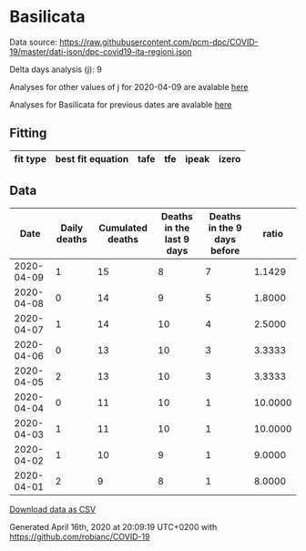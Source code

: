 # Basilicata

Data source: https://raw.githubusercontent.com/pcm-dpc/COVID-19/master/dati-json/dpc-covid19-ita-regioni.json

Delta days analysis (j): 9

Analyses for other values of j for 2020-04-09 are avalable [here](../2020-04-09/README.md)

Analyses for Basilicata for previous dates are avalable [here](../README.md)

## Fitting 
|fit type|best fit equation|tafe|tfe|ipeak|izero|
|-------|-----|--------|------|---|---|

## Data
|Date|Daily deaths|Cumulated deaths|Deaths in the last 9 days|Deaths in the 9 days before|ratio|
|----|----------|-----------|-------|--------------------|-----|
|2020-04-09|1|15|8|7|1.1429|
|2020-04-08|0|14|9|5|1.8000|
|2020-04-07|1|14|10|4|2.5000|
|2020-04-06|0|13|10|3|3.3333|
|2020-04-05|2|13|10|3|3.3333|
|2020-04-04|0|11|10|1|10.0000|
|2020-04-03|1|11|10|1|10.0000|
|2020-04-02|1|10|9|1|9.0000|
|2020-04-01|2|9|8|1|8.0000|

[Download data as CSV](COVID-19_basilicata_j9_2020-04-09.csv)

Generated April 16th, 2020 at 20:09:19 UTC+0200 with https://github.com/robianc/COVID-19
